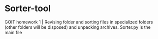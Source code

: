 # Sorter-tool
GOIT homework 1 | Revising folder and sorting files in specialized folders (other folders will be disposed) and unpacking archives.
Sorter.py is the main file
